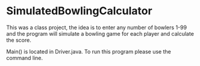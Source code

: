 # SimulatedBowlingCalculator
This was a class project, the idea is to enter any number of bowlers 1-99 and the program will simulate a bowling game for each player and calculate the score.

Main() is located in Driver.java. To run this program please use the command line.

 
